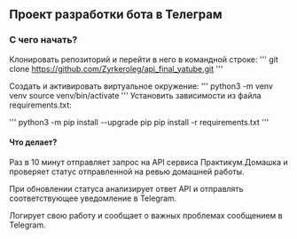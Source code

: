 ## Проект разработки бота в Телеграм 

### С чего начать?
Клонировать репозиторий и перейти в него в командной строке:
'''
git clone https://github.com/Zyrkeroleg/api_final_yatube.git
'''

Cоздать и активировать виртуальное окружение:
'''
python3 -m venv venv
source venv/bin/activate
'''
Установить зависимости из файла requirements.txt:

'''
python3 -m pip install --upgrade pip
pip install -r requirements.txt
'''

#### Что делает?

Раз в 10 минут отправляет запрос на API сервиса Практикум.Домашка и проверяет статус отправленной на ревью домашней работы.

При обновлении статуса анализирует ответ API и отправлять соответствующее уведомление в Telegram.

Логирует свою работу и сообщает о важных проблемах сообщением в Telegram.

